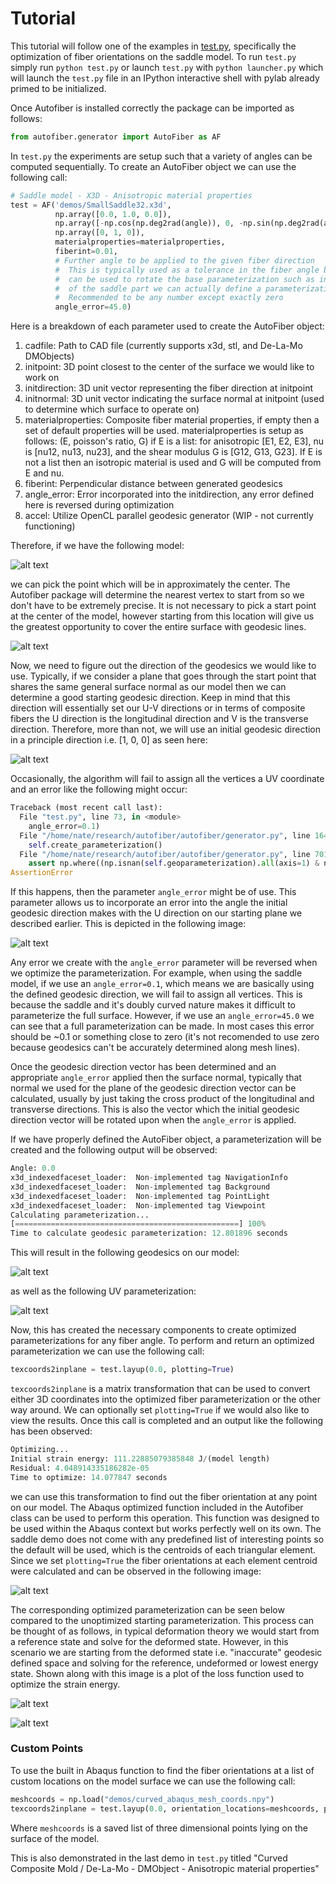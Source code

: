 # Tutorial
This tutorial will follow one of the examples in [test.py](../test.py), specifically the optimization of fiber orientations on the
saddle model. To run `test.py` simply run `python test.py` or launch `test.py` with `python launcher.py` which will launch
the `test.py` file in an IPython interactive shell with pylab already primed to be initialized.

Once Autofiber is installed correctly the package can be imported as follows:
```python
from autofiber.generator import AutoFiber as AF
```

In `test.py` the experiments are setup such that a variety of angles can be computed sequentially. To create an AutoFiber
object we can use the following call:
```python
# Saddle model - X3D - Anisotropic material properties
test = AF('demos/SmallSaddle32.x3d',
          np.array([0.0, 1.0, 0.0]),
          np.array([-np.cos(np.deg2rad(angle)), 0, -np.sin(np.deg2rad(angle))]),
          np.array([0, 1, 0]),
          materialproperties=materialproperties,
          fiberint=0.01,
          # Further angle to be applied to the given fiber direction
          #  This is typically used as a tolerance in the fiber angle but
          #  can be used to rotate the base parameterization such as in the case
          #  of the saddle part we can actually define a parameterization easily at 45.0 degrees.
          #  Recommended to be any number except exactly zero
          angle_error=45.0)
```

Here is a breakdown of each parameter used to create the AutoFiber object:
1. cadfile: Path to CAD file (currently supports x3d, stl, and De-La-Mo DMObjects)
2. initpoint: 3D point closest to the center of the surface we would like to work on
3. initdirection: 3D unit vector representing the fiber direction at initpoint
4. initnormal: 3D unit vector indicating the surface normal at initpoint (used to determine which surface to operate on)
5. materialproperties: Composite fiber material properties, if empty then a set of default properties will be used.
materialproperties is setup as follows: (E, poisson's ratio, G) if E is a list: for anisotropic [E1, E2, E3],
nu is [nu12, nu13, nu23], and the shear modulus G is [G12, G13, G23]. If E is not a list then an isotropic material
is used and G will be computed from E and nu.
6. fiberint: Perpendicular distance between generated geodesics
7. angle_error: Error incorporated into the initdirection, any error defined here is reversed during optimization
8. accel: Utilize OpenCL parallel geodesic generator (WIP - not currently functioning)

Therefore, if we have the following model:

![alt text](images/saddlemodel.png "CAD model of saddle")

we can pick the point which will be in approximately the center. The Autofiber package will determine the nearest vertex
to start from so we don't have to be extremely precise. It is not necessary to pick a start point at the center of the model,
however starting from this location will give us the greatest opportunity to cover the entire surface with geodesic lines.

![alt text](images/saddlemodelwithstart.png "CAD model of saddle with start point")

Now, we need to figure out the direction of the geodesics we would like to use. Typically, if we consider a plane that goes
through the start point that shares the same general surface normal as our model then we can determine a good
starting geodesic direction. Keep in mind that this direction will essentially set our U-V directions or in terms of
composite fibers the U direction is the longitudinal direction and V is the transverse direction. Therefore, more than not,
we will use an initial geodesic direction in a principle direction i.e. [1, 0, 0] as seen here:

![alt text](images/saddlemodelwithdirection.png "CAD model of saddle with direction vector")

Occasionally, the algorithm will fail to assign all the vertices a UV coordinate and an error like the following might occur:
```python
Traceback (most recent call last):
  File "test.py", line 73, in <module>
    angle_error=0.1)
  File "/home/nate/research/autofiber/autofiber/generator.py", line 164, in __init__
    self.create_parameterization()
  File "/home/nate/research/autofiber/autofiber/generator.py", line 701, in create_parameterization
    assert np.where((np.isnan(self.geoparameterization).all(axis=1) & np.array(~mask)))[0].size == 0
AssertionError
```

If this happens, then the parameter `angle_error` might be of use. This parameter allows us to incorporate an error into
the angle the initial geodesic direction makes with the U direction on our starting plane we described earlier. This is
depicted in the following image:

![alt text](images/saddlemodelwitherror.png "CAD model of saddle with starting angle error")

Any error we create with the `angle_error` parameter will be reversed when we optimize the parameterization. For example,
when using the saddle model, if we use an `angle_error=0.1`, which means we are basically using the defined geodesic direction,
we will fail to assign all vertices. This is because the saddle and it's doubly curved nature makes it difficult to parameterize
the full surface. However, if we use an `angle_error=45.0` we can see that a full parameterization can be made. In most cases
this error should be ~0.1 or something close to zero (it's not recomended to use zero because geodesics can't be accurately
determined along mesh lines).

Once the geodesic direction vector has been determined and an appropriate `angle_error` applied then the surface normal,
typically that normal we used for the plane of the geodesic direction vector can be calculated, usually
by just taking the cross product of the longitudinal and transverse directions. This is also the vector which the initial
geodesic direction vector will be rotated upon when the `angle_error` is applied.

If we have properly defined the AutoFiber object, a parameterization will be created and the following output will be observed:
```python
Angle: 0.0
x3d_indexedfaceset_loader:  Non-implemented tag NavigationInfo
x3d_indexedfaceset_loader:  Non-implemented tag Background
x3d_indexedfaceset_loader:  Non-implemented tag PointLight
x3d_indexedfaceset_loader:  Non-implemented tag Viewpoint
Calculating parameterization...
[==================================================] 100%
Time to calculate geodesic parameterization: 12.801896 seconds
```

This will result in the following geodesics on our model:

![alt text](images/saddlemodelwithgeodesics.png "CAD model of saddle with geodesics")

as well as the following UV parameterization:

![alt text](images/saddlemodeluv.png "UV parameterization of saddle model")

Now, this has created the necessary components to create optimized parameterizations for any fiber angle. To perform and
return an optimized parameterization we can use the following call:
```python
texcoords2inplane = test.layup(0.0, plotting=True)
```

`texcoords2inplane` is a matrix transformation that can be used to convert either 3D coordinates into the optimized fiber
parameterization or the other way around. We can optionally set `plotting=True` if we would also like to view the results.
Once this call is completed and an output like the following has been observed:
```python
Optimizing...
Initial strain energy: 111.22885079385848 J/(model length)
Residual: 4.048914335186282e-05       
Time to optimize: 14.077847 seconds
```

we can use this transformation to find out the fiber orientation at any point on our model. The Abaqus optimized
function included in the Autofiber class can be used to perform this operation. This function was designed to be used
within the Abaqus context but works perfectly well on its own. The saddle demo does not come with any predefined
list of interesting points so the default will be used, which is the centroids of each triangular
element. Since we set `plotting=True` the fiber orientations at each element centroid were calculated and
can be observed in the following image:

![alt text](images/saddlemodelorientations.png "Saddle model with fiber orientations at each element centroid")

The corresponding optimized parameterization can be seen below compared to the unoptimized starting parameterization. This
process can be thought of as follows, in typical deformation theory we would start from a reference state and solve for
the deformed state. However, in this scenario we are starting from the deformed state i.e. "inaccurate" geodesic defined space
and solving for the reference, undeformed or lowest energy state. Shown along with this image is a plot of the loss function
used to optimize the strain energy.

![alt text](images/saddlemodeloptimizeduv.png "Saddle model optimized parameterization")

![alt text](images/saddlemodelloss.png "Optimization loss function")

### Custom Points
To use the built in Abaqus function to find the fiber orientations at a list of custom locations on the model surface we
can use the following call:
```python
meshcoords = np.load("demos/curved_abaqus_mesh_coords.npy")
texcoords2inplane = test.layup(0.0, orientation_locations=meshcoords, plotting=True)
```

Where `meshcoords` is a saved list of three dimensional points lying on the surface of the model.

This is also demonstrated in the last demo in `test.py` titled "Curved Composite Mold / De-La-Mo - DMObject - Anisotropic material properties"